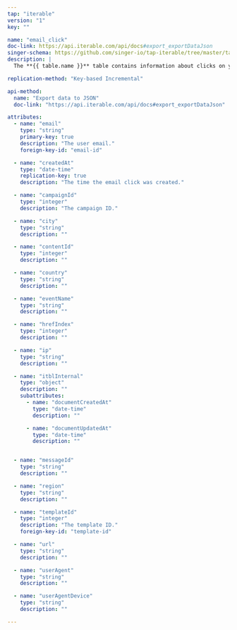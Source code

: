 ```yaml
---
tap: "iterable"
version: "1"
key: ""

name: "email_click"
doc-link: https://api.iterable.com/api/docs#export_exportDataJson
singer-schema: https://github.com/singer-io/tap-iterable/tree/master/tap_iterable/schemas/email_click.json
description: |
  The **{{ table.name }}** table contains information about clicks on your {{ integration.display_name }} email campaign.

replication-method: "Key-based Incremental"

api-method:
  name: "Export data to JSON"
  doc-link: "https://api.iterable.com/api/docs#export_exportDataJson"

attributes:
  - name: "email"
    type: "string"
    primary-key: true
    description: "The user email."
    foreign-key-id: "email-id"

  - name: "createdAt"
    type: "date-time"
    replication-key: true
    description: "The time the email click was created."  

  - name: "campaignId"
    type: "integer"
    description: "The campaign ID."

  - name: "city"
    type: "string"
    description: ""

  - name: "contentId"
    type: "integer"
    description: ""

  - name: "country"
    type: "string"
    description: ""

  - name: "eventName"
    type: "string"
    description: ""

  - name: "hrefIndex"
    type: "integer"
    description: ""

  - name: "ip"
    type: "string"
    description: ""

  - name: "itblInternal"
    type: "object"
    description: ""
    subattributes:
      - name: "documentCreatedAt"
        type: "date-time"
        description: ""

      - name: "documentUpdatedAt"
        type: "date-time"
        description: ""


  - name: "messageId"
    type: "string"
    description: ""

  - name: "region"
    type: "string"
    description: ""

  - name: "templateId"
    type: "integer"
    description: "The template ID."
    foreign-key-id: "template-id"

  - name: "url"
    type: "string"
    description: ""

  - name: "userAgent"
    type: "string"
    description: ""

  - name: "userAgentDevice"
    type: "string"
    description: ""

---
```

